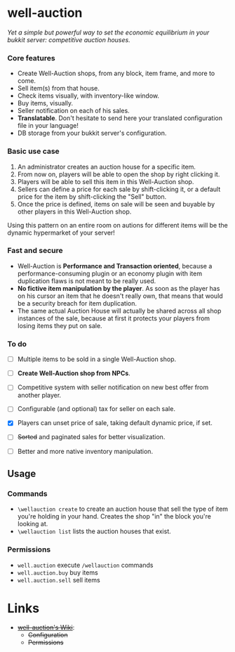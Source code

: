 well-auction
============

*Yet a simple but powerful way to set the economic equilibrium in your bukkit server: competitive auction houses.*

### Core features

* Create Well-Auction shops, from any block, item frame, and more to come.
* Sell item(s) from that house.
* Check items visually, with inventory-like window.
* Buy items, visually.
* Seller notification on each of his sales.
* **Translatable**. Don't hesitate to send here your translated configuration file in your language!
* DB storage from your bukkit server's configuration.

### Basic use case

1. An administrator creates an auction house for a specific item.
2. From now on, players will be able to open the shop by right clicking it.
3. Players will be able to sell this item in this Well-Auction shop.
4. Sellers can define a price for each sale by shift-clicking it, or a default price for the item by shift-clicking the "Sell" button.
5. Once the price is defined, items on sale will be seen and buyable by other players in this Well-Auction shop.

Using this pattern on an entire room on autions for different items will be the dynamic hypermarket of your server!

### Fast and secure

* Well-Auction is **Performance and Transaction oriented**, because a performance-consuming plugin or an economy plugin with item duplication flaws is not meant to be really used.
* **No fictive item manipulation by the player**. As soon as the player has on his cursor an item that he doesn't really own, that means that would be a security breach for item duplication.
* The same actual Auction House will actually be shared across all shop instances of the sale, because at first it protects your players from losing items they put on sale.

### To do

* [ ] Multiple items to be sold in a single Well-Auction shop.
* [ ] **Create Well-Auction shop from NPCs**.
* [ ] Competitive system with seller notification on new best offer from another player.
* [ ] Configurable (and optional) tax for seller on each sale.
* [x] Players can unset price of sale, taking default dynamic price, if set.
* [ ] ~~Sorted~~ and paginated sales for better visualization.
* [ ] Better and more native inventory manipulation.


## Usage

### Commands

* `\wellauction create` to create an auction house that sell the type of item you're holding in your hand. Creates the shop "in" the block you're looking at.
* `\wellauction list` lists the auction houses that exist.

### Permissions

* `well.auction` execute `/wellauction` commands
* `well.auction.buy` buy items
* `well.auction.sell` sell items

# Links

* [~~well-auction's Wiki~~](https://github.com/blint6/well-auction/wiki):
  * ~~Configuration~~
  * ~~Permissions~~